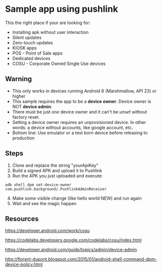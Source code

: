 # Sample app using pushlink
This the right place if your are looking for:

* Installing apk without user interaction
* Silent updates
* Zero-touch updates
* KIOSK apps
* POS - Point of Sale apps
* Dedicated devices
* COSU - Corporate Owned Single Use devices

## Warning
* This only works in devices running Android 6 (Marshmallow, API 23) or higher
* This sample requires the app to be a **device owner**. Device owner is NOT **device admin**.
* There must be just *one* device owner and it can't be *unset* without factory reset.
* Setting a device owner requires an unprovisioned device. In other words: a device without accounts, like google account, etc.
* Bottom line: Use emulator or a test born device before releasing to production

## Steps
1. Clone and replace the string "yourApiKey"
2. Build a signed APK and upload it to Pushlink
3. Run the APK you just uploaded and execute: 
```
adb shell dpm set-device-owner com.pushlink.background/.PushlinkAdminReceiver
```
4. Make some visible change (like hello world NEW) and run again
5. Wait and see the magic happen

## Resources
https://developer.android.com/work/cosu

https://codelabs.developers.google.com/codelabs/cosu/index.html

https://developer.android.com/guide/topics/admin/device-admin

http://florent-dupont.blogspot.com/2015/01/android-shell-command-dpm-device-policy.html
